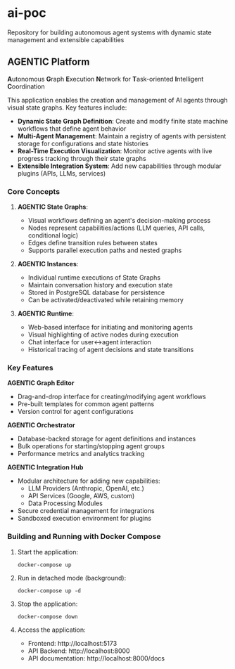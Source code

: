 # ai-poc
Repository for building autonomous agent systems with dynamic state management and extensible capabilities

## AGENTIC Platform
**A**utonomous **G**raph **E**xecution **N**etwork for **T**ask-oriented **I**ntelligent **C**oordination

This application enables the creation and management of AI agents through visual state graphs. Key features include:

- **Dynamic State Graph Definition**: Create and modify finite state machine workflows that define agent behavior
- **Multi-Agent Management**: Maintain a registry of agents with persistent storage for configurations and state histories
- **Real-Time Execution Visualization**: Monitor active agents with live progress tracking through their state graphs
- **Extensible Integration System**: Add new capabilities through modular plugins (APIs, LLMs, services)

### Core Concepts

1. **AGENTIC State Graphs**:
   - Visual workflows defining an agent's decision-making process
   - Nodes represent capabilities/actions (LLM queries, API calls, conditional logic)
   - Edges define transition rules between states
   - Supports parallel execution paths and nested graphs

2. **AGENTIC Instances**:
   - Individual runtime executions of State Graphs
   - Maintain conversation history and execution state
   - Stored in PostgreSQL database for persistence
   - Can be activated/deactivated while retaining memory

3. **AGENTIC Runtime**:
   - Web-based interface for initiating and monitoring agents
   - Visual highlighting of active nodes during execution
   - Chat interface for user<->agent interaction
   - Historical tracing of agent decisions and state transitions

### Key Features

**AGENTIC Graph Editor**
- Drag-and-drop interface for creating/modifying agent workflows
- Pre-built templates for common agent patterns
- Version control for agent configurations

**AGENTIC Orchestrator**
- Database-backed storage for agent definitions and instances
- Bulk operations for starting/stopping agent groups
- Performance metrics and analytics tracking

**AGENTIC Integration Hub**
- Modular architecture for adding new capabilities:
  - LLM Providers (Anthropic, OpenAI, etc.)
  - API Services (Google, AWS, custom)
  - Data Processing Modules
- Secure credential management for integrations
- Sandboxed execution environment for plugins

### Building and Running with Docker Compose

1. Start the application:
   ```
   docker-compose up
   ```

2. Run in detached mode (background):
   ```
   docker-compose up -d
   ```

3. Stop the application:
   ```
   docker-compose down
   ```

4. Access the application:
   - Frontend: http://localhost:5173
   - API Backend: http://localhost:8000
   - API documentation: http://localhost:8000/docs

